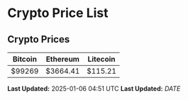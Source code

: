 # Crypto Price List

## Crypto Prices
| Bitcoin | Ethereum | Litecoin |
| ------- | -------- | -------- |
| $99269 | $3664.41 | $115.21 |
**Last Updated:** 2025-01-06 04:51 UTC
**Last Updated:** $DATE$
